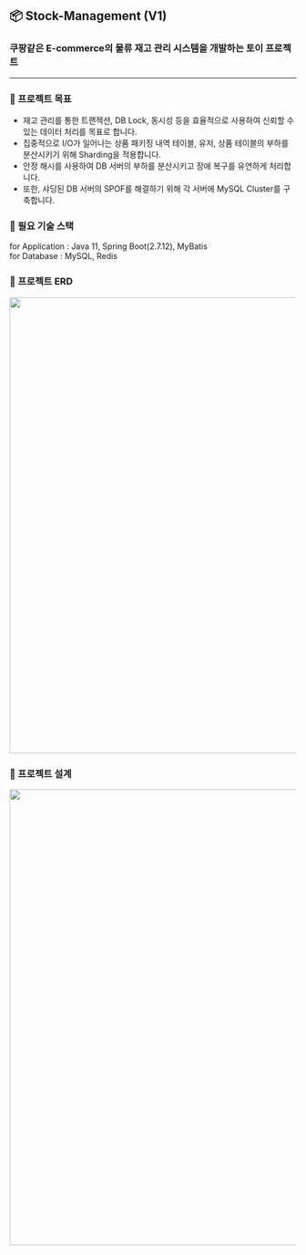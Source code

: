 ## 📦 Stock-Management (V1)

### 쿠팡같은 E-commerce의 물류 재고 관리 시스템을 개발하는 토이 프로젝트

---

### 🌱 프로젝트 목표

- 재고 관리를 통한 트랜젝션, DB Lock, 동시성 등을 효율적으로 사용하여 신뢰할 수 있는 데이터 처리를 목표로 합니다.
- 집중적으로 I/O가 일어나는 상품 패키징 내역 테이블, 유저, 상품 테이블의 부하를 분산시키기 위해 Sharding을 적용합니다.
- 안정 해시를 사용하여 DB 서버의 부하를 분산시키고 장애 복구를 유연하게 처리합니다.
- 또한, 샤딩된 DB 서버의 SPOF를 해결하기 위해 각 서버에 MySQL Cluster를 구축합니다.

### 🌱 필요 기술 스택

for Application : Java 11, Spring Boot(2.7.12), MyBatis
<br />
for Database : MySQL, Redis

### 🌱 프로젝트 ERD

<img src="https://github.com/syeon2/Stock-management/assets/71717303/98b6d05a-3c30-41ed-ab53-64f63c394394" width="800" />

### 🌱 프로젝트 설계

<img src="https://github.com/f-lab-edu/Stock-management/assets/71717303/178fe334-9d9e-4acf-a839-6971475e1171" width="800" />
